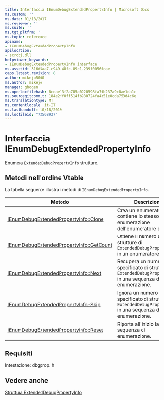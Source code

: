 ```yaml
---
title: Interfaccia IEnumDebugExtendedPropertyInfo | Microsoft Docs
ms.custom: ''
ms.date: 01/18/2017
ms.reviewer: ''
ms.suite: ''
ms.tgt_pltfrm: ''
ms.topic: reference
apiname:
- IEnumDebugExtendedPropertyInfo
apilocation:
- scrobj.dll
helpviewer_keywords:
- IEnumDebugExtendedPropertyInfo interface
ms.assetid: 316d5aa7-c949-48fc-89c1-239f00566cae
caps.latest.revision: 8
author: mikejo5000
ms.author: mikejo
manager: ghogen
ms.openlocfilehash: 8ceae13f2a785a0920598fa79b237a9c8ae1da1c
ms.sourcegitcommit: 184e2ff0ff514fb980724fa4b51e0cda753d4c6e
ms.translationtype: MT
ms.contentlocale: it-IT
ms.lasthandoff: 10/18/2019
ms.locfileid: "72568937"
---
```

# <a name="ienumdebugextendedpropertyinfo-interface"></a>Interfaccia IEnumDebugExtendedPropertyInfo
Enumera `ExtendedDebugPropertyInfo` strutture.  
  
## <a name="methods-in-vtable-order"></a>Metodi nell'ordine Vtable  
 La tabella seguente illustra i metodi di `IEnumDebugExtendedPropertyInfo`.  
  
|Metodo|Descrizione|  
|------------|-----------------|  
|[IEnumDebugExtendedPropertyInfo::Clone](../../winscript/reference/ienumdebugextendedpropertyinfo-clone.md)|Crea un enumeratore che contiene lo stesso stato di enumerazione dell'enumeratore corrente.|  
|[IEnumDebugExtendedPropertyInfo::GetCount](../../winscript/reference/ienumdebugextendedpropertyinfo-getcount.md)|Ottiene il numero di strutture di `ExtendedDebugPropertyInfo` in un enumeratore.|  
|[IEnumDebugExtendedPropertyInfo::Next](../../winscript/reference/ienumdebugextendedpropertyinfo-next.md)|Recupera un numero specificato di strutture di `ExtendedDebugPropertyInfo` in una sequenza di enumerazione.|  
|[IEnumDebugExtendedPropertyInfo::Skip](../../winscript/reference/ienumdebugextendedpropertyinfo-skip.md)|Ignora un numero specificato di strutture di `ExtendedDebugPropertyInfo` in una sequenza di enumerazione.|  
|[IEnumDebugExtendedPropertyInfo::Reset](../../winscript/reference/ienumdebugextendedpropertyinfo-reset.md)|Riporta all'inizio la sequenza di enumerazione.|  
  
## <a name="requirements"></a>Requisiti  
 Intestazione: dbgprop. h  
  
## <a name="see-also"></a>Vedere anche  
 [Struttura ExtendedDebugPropertyInfo](../../winscript/reference/extendeddebugpropertyinfo-structure.md)